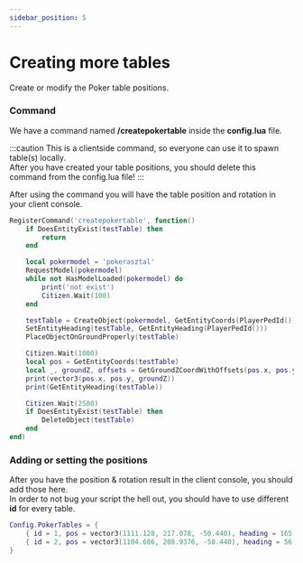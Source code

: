 ```yaml
---
sidebar_position: 5
---
```


# Creating more tables

Create or modify the Poker table positions.

### Command
We have a command named **/createpokertable** inside the **config.lua** file.

:::caution
This is a clientside command, so everyone can use it to spawn table(s) locally.<br/>
After you have created your table positions, you should delete this command from the config.lua file!
:::

After using the command you will have the table position and rotation in your client console.

```lua title="config.lua"
RegisterCommand('createpokertable', function()
    if DoesEntityExist(testTable) then
        return
    end

    local pokermodel = 'pokerasztal'
    RequestModel(pokermodel)
    while not HasModelLoaded(pokermodel) do
        print('not exist')
        Citizen.Wait(100)
    end

    testTable = CreateObject(pokermodel, GetEntityCoords(PlayerPedId()), false, false, false)
    SetEntityHeading(testTable, GetEntityHeading(PlayerPedId()))
    PlaceObjectOnGroundProperly(testTable)

    Citizen.Wait(1000)
    local pos = GetEntityCoords(testTable)
    local _, groundZ, offsets = GetGroundZCoordWithOffsets(pos.x, pos.y, pos.z)
    print(vector3(pos.x, pos.y, groundZ))
    print(GetEntityHeading(testTable))

    Citizen.Wait(2500)
    if DoesEntityExist(testTable) then
        DeleteObject(testTable)
    end
end)
```

### Adding or setting the positions
After you have the position & rotation result in the client console, you should add those here.<br/>
In order to not bug your script the hell out, you should have to use different **id** for every table.
```lua title="config.lua"
Config.PokerTables = {
    { id = 1, pos = vector3(1111.128, 217.078, -50.440), heading = 165.9, blind = 20 },
    { id = 2, pos = vector3(1104.686, 208.9376, -50.440), heading = 56.8, blind = 100 }
}
```